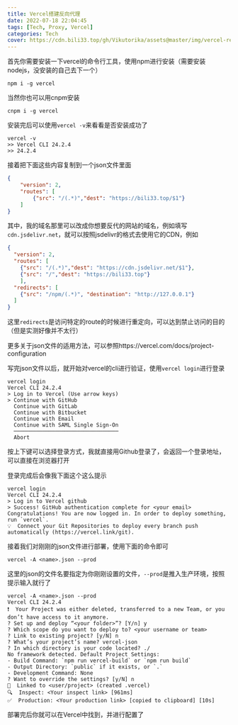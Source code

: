```yaml
---
title: Vercel搭建反向代理
date: 2022-07-18 22:04:45
tags: [Tech, Proxy, Vercel]
categories: Tech
cover: https://cdn.bili33.top/gh/Vikutorika/assets@master/img/vercel-reverse-proxy/chrome-20220718-221703.png
---
```


首先你需要安装一下vercel的命令行工具，使用npm进行安装（需要安装nodejs，没安装的自己去下一个）

```shell
npm i -g vercel
```

当然你也可以用cnpm安装

```shell
cnpm i -g vercel
```

安装完后可以使用`vercel -v`来看看是否安装成功了

```shell
vercel -v
>> Vercel CLI 24.2.4
>> 24.2.4
```

接着把下面这些内容复制到一个json文件里面

```json
{
    "version": 2,
    "routes": [
        {"src": "/(.*)","dest": "https://bili33.top/$1"}
    ]
}
```

其中，我的域名那里可以改成你想要反代的网站的域名，例如填写`cdn.jsdelivr.net`，就可以按照jsdelivr的格式去使用它的CDN，例如

```json
{
  "version": 2,
  "routes": [
    {"src": "/(.*)","dest": "https://cdn.jsdelivr.net/$1"},
    {"src": "/","dest": "https://bili33.top"}
    ],
  "redirects": [
    {"src": "/npm/(.*)", "destination": "http://127.0.0.1"}
  ]
}
```

这里`redirects`是访问特定的route的时候进行重定向，可以达到禁止访问的目的（但是实测好像并不太行）

更多关于json文件的适用方法，可以参照https://vercel.com/docs/project-configuration

写完json文件以后，就开始对vercel的cli进行验证，使用`vercel login`进行登录

```shell
vercel login
Vercel CLI 24.2.4
> Log in to Vercel (Use arrow keys)
> Continue with GitHub
  Continue with GitLab
  Continue with Bitbucket
  Continue with Email
  Continue with SAML Single Sign-On
  ─────────────────────────────────
  Abort
```

按上下键可以选择登录方式，我就直接用Github登录了，会返回一个登录地址，可以直接在浏览器打开

登录完成后会像我下面这个这么提示

```shell
vercel login
Vercel CLI 24.2.4
> Log in to Vercel github
> Success! GitHub authentication complete for <your email>
Congratulations! You are now logged in. In order to deploy something, run `vercel`.
💡  Connect your Git Repositories to deploy every branch push automatically (https://vercel.link/git).
```

接着我们对刚刚的json文件进行部署，使用下面的命令即可

```shell
vercel -A <name>.json --prod
```

这里的json的文件名要指定为你刚刚设置的文件，`--prod`是推入生产环境，按照提示输入就行了

```shell
vercel -A <name>.json --prod
Vercel CLI 24.2.4
❗️  Your Project was either deleted, transferred to a new Team, or you don’t have access to it anymore.
? Set up and deploy “<your folder>”? [Y/n] y
? Which scope do you want to deploy to? <your username or team>
? Link to existing project? [y/N] n
? What’s your project’s name? vercel-json
? In which directory is your code located? ./
No framework detected. Default Project Settings:
- Build Command: `npm run vercel-build` or `npm run build`
- Output Directory: `public` if it exists, or `.`
- Development Command: None
? Want to override the settings? [y/N] n
🔗  Linked to <user/project> (created .vercel)
🔍  Inspect: <Your inspect link> [961ms]
✅  Production: <Your production link> [copied to clipboard] [10s]
```

部署完后你就可以在Vercel中找到，并进行配置了
